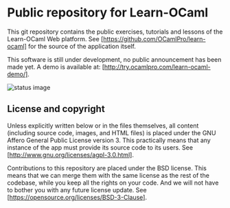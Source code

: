 Public repository for Learn-OCaml
=================================

This git repository contains the public exercises, tutorials and
lessons of the Learn-OCaml Web platform. See
[https://github.com/OCamlPro/learn-ocaml] for the source of the
application itself.

This software is still under development, no public announcement has
been made yet. A demo is available at:
[http://try.ocamlpro.com/learn-ocaml-demo/].

![status image](https://api.travis-ci.org/OCamlPro/learn-ocaml-repository.svg)

License and copyright
---------------------

Unless explicitly written below or in the files themselves, all
content (including source code, images, and HTML files) is placed
under the GNU Affero General Public License version 3. This
practically means that any instance of the app must provide its source
code to its users.  See [http://www.gnu.org/licenses/agpl-3.0.html].

Contributions to this repository are placed under the BSD
license. This means that we can merge them with the same license as
the rest of the codebase, while you keep all the rights on your code.
And we will not have to bother you with any future license update.
See [https://opensource.org/licenses/BSD-3-Clause].
